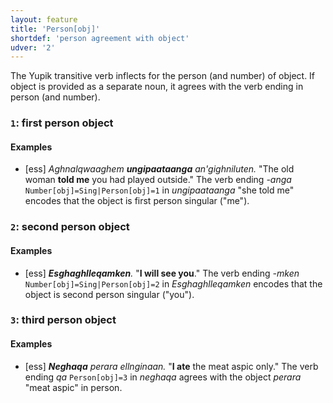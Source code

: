 ```yaml
---
layout: feature
title: 'Person[obj]'
shortdef: 'person agreement with object'
udver: '2'
---
```


The Yupik transitive verb inflects for the person (and number) of object. If object is provided as a separate noun, it agrees with the verb ending in person (and number).

### <a name="1">`1`</a>: first person object

#### Examples
* [ess] _Aghnalqwaaghem <b>ungipaataanga</b> an'gighniluten._ "The old woman <b>told me</b> you had played outside." The verb ending _-anga_ `Number[obj]=Sing|Person[obj]=1` in _ungipaataanga_ "she told me" encodes that the object is first person singular ("me").

### <a name="2">`2`</a>: second person object

#### Examples

* [ess] _<b>Esghaghlleqamken</b>._ "<b>I will see you</b>." The verb ending _-mken_ `Number[obj]=Sing|Person[obj]=2` in _Esghaghlleqamken_ encodes that the object is second person singular ("you").

### <a name="3">`3`</a>: third person object

#### Examples

* [ess] _<b>Neghaqa</b> perara ellnginaan._ "<b>I ate</b> the meat aspic only." The verb ending _qa_ `Person[obj]=3` in _neghaqa_ agrees with the object _perara_ "meat aspic" in person.
<!-- Interlanguage links updated Po 11. listopadu 2024, 20:09:57 CET -->
